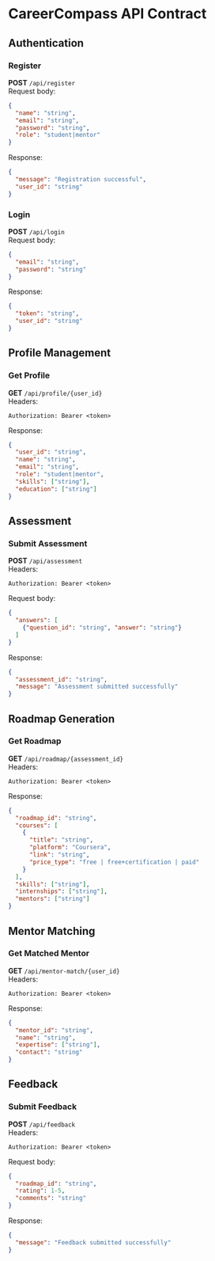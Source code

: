 
# CareerCompass API Contract

## Authentication
### Register
**POST** `/api/register`  
Request body:
```json
{
  "name": "string",
  "email": "string",
  "password": "string",
  "role": "student|mentor"
}
```
Response:
```json
{
  "message": "Registration successful",
  "user_id": "string"
}
```

### Login
**POST** `/api/login`  
Request body:
```json
{
  "email": "string",
  "password": "string"
}
```
Response:
```json
{
  "token": "string",
  "user_id": "string"
}
```

## Profile Management
### Get Profile
**GET** `/api/profile/{user_id}`  
Headers:
```
Authorization: Bearer <token>
```
Response:
```json
{
  "user_id": "string",
  "name": "string",
  "email": "string",
  "role": "student|mentor",
  "skills": ["string"],
  "education": ["string"]
}
```

## Assessment
### Submit Assessment
**POST** `/api/assessment`  
Headers:
```
Authorization: Bearer <token>
```
Request body:
```json
{
  "answers": [
    {"question_id": "string", "answer": "string"}
  ]
}
```
Response:
```json
{
  "assessment_id": "string",
  "message": "Assessment submitted successfully"
}
```

## Roadmap Generation
### Get Roadmap
**GET** `/api/roadmap/{assessment_id}`  
Headers:
```
Authorization: Bearer <token>
```
Response:
```json
{
  "roadmap_id": "string",
  "courses": [
    {
      "title": "string",
      "platform": "Coursera",
      "link": "string",
      "price_type": "free | free+certification | paid"
    }
  ],
  "skills": ["string"],
  "internships": ["string"],
  "mentors": ["string"]
}
```

## Mentor Matching
### Get Matched Mentor
**GET** `/api/mentor-match/{user_id}`  
Headers:
```
Authorization: Bearer <token>
```
Response:
```json
{
  "mentor_id": "string",
  "name": "string",
  "expertise": ["string"],
  "contact": "string"
}
```

## Feedback
### Submit Feedback
**POST** `/api/feedback`  
Headers:
```
Authorization: Bearer <token>
```
Request body:
```json
{
  "roadmap_id": "string",
  "rating": 1-5,
  "comments": "string"
}
```
Response:
```json
{
  "message": "Feedback submitted successfully"
}
```
